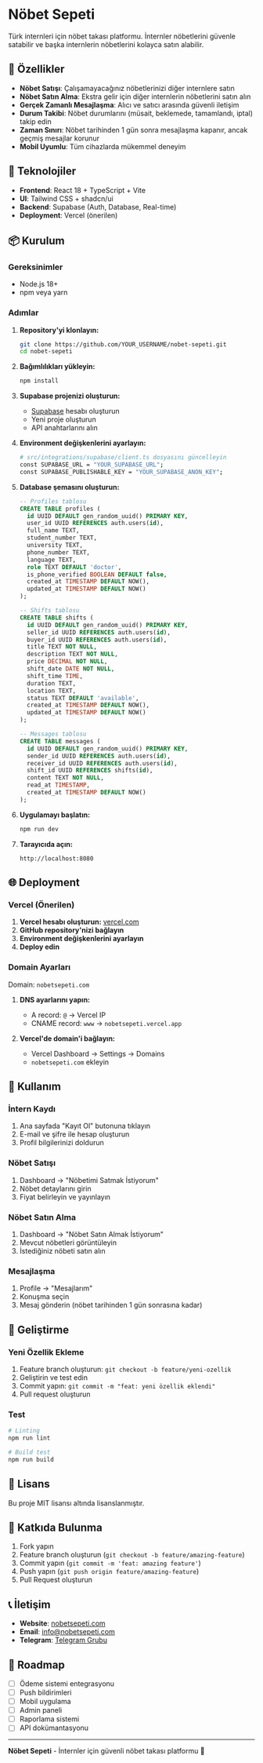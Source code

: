 # Nöbet Sepeti

Türk internleri için nöbet takası platformu. İnternler nöbetlerini güvenle satabilir ve başka internlerin nöbetlerini kolayca satın alabilir.

## 🌟 Özellikler

- **Nöbet Satışı**: Çalışamayacağınız nöbetlerinizi diğer internlere satın
- **Nöbet Satın Alma**: Ekstra gelir için diğer internlerin nöbetlerini satın alın
- **Gerçek Zamanlı Mesajlaşma**: Alıcı ve satıcı arasında güvenli iletişim
- **Durum Takibi**: Nöbet durumlarını (müsait, beklemede, tamamlandı, iptal) takip edin
- **Zaman Sınırı**: Nöbet tarihinden 1 gün sonra mesajlaşma kapanır, ancak geçmiş mesajlar korunur
- **Mobil Uyumlu**: Tüm cihazlarda mükemmel deneyim

## 🚀 Teknolojiler

- **Frontend**: React 18 + TypeScript + Vite
- **UI**: Tailwind CSS + shadcn/ui
- **Backend**: Supabase (Auth, Database, Real-time)
- **Deployment**: Vercel (önerilen)

## 📦 Kurulum

### Gereksinimler
- Node.js 18+
- npm veya yarn

### Adımlar

1. **Repository'yi klonlayın:**
   ```bash
   git clone https://github.com/YOUR_USERNAME/nobet-sepeti.git
   cd nobet-sepeti
   ```

2. **Bağımlılıkları yükleyin:**
   ```bash
   npm install
   ```

3. **Supabase projenizi oluşturun:**
   - [Supabase](https://supabase.com) hesabı oluşturun
   - Yeni proje oluşturun
   - API anahtarlarını alın

4. **Environment değişkenlerini ayarlayın:**
   ```bash
   # src/integrations/supabase/client.ts dosyasını güncelleyin
   const SUPABASE_URL = "YOUR_SUPABASE_URL";
   const SUPABASE_PUBLISHABLE_KEY = "YOUR_SUPABASE_ANON_KEY";
   ```

5. **Database şemasını oluşturun:**
   ```sql
   -- Profiles tablosu
   CREATE TABLE profiles (
     id UUID DEFAULT gen_random_uuid() PRIMARY KEY,
     user_id UUID REFERENCES auth.users(id),
     full_name TEXT,
     student_number TEXT,
     university TEXT,
     phone_number TEXT,
     language TEXT,
     role TEXT DEFAULT 'doctor',
     is_phone_verified BOOLEAN DEFAULT false,
     created_at TIMESTAMP DEFAULT NOW(),
     updated_at TIMESTAMP DEFAULT NOW()
   );

   -- Shifts tablosu
   CREATE TABLE shifts (
     id UUID DEFAULT gen_random_uuid() PRIMARY KEY,
     seller_id UUID REFERENCES auth.users(id),
     buyer_id UUID REFERENCES auth.users(id),
     title TEXT NOT NULL,
     description TEXT NOT NULL,
     price DECIMAL NOT NULL,
     shift_date DATE NOT NULL,
     shift_time TIME,
     duration TEXT,
     location TEXT,
     status TEXT DEFAULT 'available',
     created_at TIMESTAMP DEFAULT NOW(),
     updated_at TIMESTAMP DEFAULT NOW()
   );

   -- Messages tablosu
   CREATE TABLE messages (
     id UUID DEFAULT gen_random_uuid() PRIMARY KEY,
     sender_id UUID REFERENCES auth.users(id),
     receiver_id UUID REFERENCES auth.users(id),
     shift_id UUID REFERENCES shifts(id),
     content TEXT NOT NULL,
     read_at TIMESTAMP,
     created_at TIMESTAMP DEFAULT NOW()
   );
   ```

6. **Uygulamayı başlatın:**
   ```bash
   npm run dev
   ```

7. **Tarayıcıda açın:**
   ```
   http://localhost:8080
   ```

## 🌐 Deployment

### Vercel (Önerilen)

1. **Vercel hesabı oluşturun:** [vercel.com](https://vercel.com)
2. **GitHub repository'nizi bağlayın**
3. **Environment değişkenlerini ayarlayın**
4. **Deploy edin**

### Domain Ayarları

Domain: `nobetsepeti.com`

1. **DNS ayarlarını yapın:**
   - A record: `@` → Vercel IP
   - CNAME record: `www` → `nobetsepeti.vercel.app`

2. **Vercel'de domain'i bağlayın:**
   - Vercel Dashboard → Settings → Domains
   - `nobetsepeti.com` ekleyin

## 📱 Kullanım

### İntern Kaydı
1. Ana sayfada "Kayıt Ol" butonuna tıklayın
2. E-mail ve şifre ile hesap oluşturun
3. Profil bilgilerinizi doldurun

### Nöbet Satışı
1. Dashboard → "Nöbetimi Satmak İstiyorum"
2. Nöbet detaylarını girin
3. Fiyat belirleyin ve yayınlayın

### Nöbet Satın Alma
1. Dashboard → "Nöbet Satın Almak İstiyorum"
2. Mevcut nöbetleri görüntüleyin
3. İstediğiniz nöbeti satın alın

### Mesajlaşma
1. Profile → "Mesajlarım"
2. Konuşma seçin
3. Mesaj gönderin (nöbet tarihinden 1 gün sonrasına kadar)

## 🔧 Geliştirme

### Yeni Özellik Ekleme
1. Feature branch oluşturun: `git checkout -b feature/yeni-ozellik`
2. Geliştirin ve test edin
3. Commit yapın: `git commit -m "feat: yeni özellik eklendi"`
4. Pull request oluşturun

### Test
```bash
# Linting
npm run lint

# Build test
npm run build
```

## 📄 Lisans

Bu proje MIT lisansı altında lisanslanmıştır.

## 🤝 Katkıda Bulunma

1. Fork yapın
2. Feature branch oluşturun (`git checkout -b feature/amazing-feature`)
3. Commit yapın (`git commit -m 'feat: amazing feature'`)
4. Push yapın (`git push origin feature/amazing-feature`)
5. Pull Request oluşturun

## 📞 İletişim

- **Website**: [nobetsepeti.com](https://nobetsepeti.com)
- **Email**: info@nobetsepeti.com
- **Telegram**: [Telegram Grubu](https://t.me/nobetsepeti)

## 🚀 Roadmap

- [ ] Ödeme sistemi entegrasyonu
- [ ] Push bildirimleri
- [ ] Mobil uygulama
- [ ] Admin paneli
- [ ] Raporlama sistemi
- [ ] API dokümantasyonu

---

**Nöbet Sepeti** - İnternler için güvenli nöbet takası platformu 🏥
